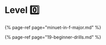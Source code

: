 # Level 0️⃣

{% page-ref page="minuet-in-f-major.md" %}

{% page-ref page="19-beginner-drills.md" %}







 

